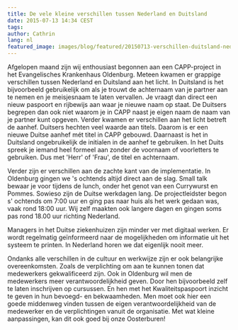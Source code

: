```yaml
---
title: De vele kleine verschillen tussen Nederland en Duitsland
date: 2015-07-13 14:34 CEST
tags:
author: Cathrin
lang: nl
featured_image: images/blog/featured/20150713-verschillen-duitsland-nederland.png
---
```


Afgelopen maand zijn wij enthousiast begonnen aan een CAPP-project in het Evangelisches Krankenhaus Oldenburg. Meteen kwamen er grappige verschillen tussen Nederland en Duitsland aan het licht. In Duitsland is het bijvoorbeeld gebruikelijk om als je trouwt de achternaam van je partner aan te nemen en je meisjesnaam te laten vervallen. Je vraagt dan direct een nieuw paspoort en rijbewijs aan waar je nieuwe naam op staat. De Duitsers begrepen dan ook niet waarom je in CAPP naast je eigen naam de naam van je partner kunt opgeven. Verder kwamen er verschillen aan het licht betreft de aanhef. Duitsers hechten veel waarde aan titels. Daarom is er een nieuwe Duitse aanhef mét titel in CAPP gebouwd. Daarnaast is het in Duitsland ongebruikelijk de initialen in de aanhef te gebruiken. In het Duits spreek je iemand heel formeel aan zonder de voornaam of voorletters te gebruiken. Dus met 'Herr' of 'Frau', de titel en achternaam.

Verder zijn er verschillen aan de zachte kant van de implementatie. In Oldenburg gingen we 's ochtends altijd direct aan de slag. Small talk bewaar je voor tijdens de lunch, onder het genot van een Currywurst en Pommes. Sowieso zijn de Duitse werkdagen lang. De projectleidster begon s' ochtends om 7:00 uur en ging pas naar huis als het werk gedaan was, vaak rond 18:00 uur. Wij zelf maakten ook langere dagen en gingen soms pas rond 18.00 uur richting Nederland.

Managers in het Duitse ziekenhuizen zijn minder ver met digitaal werken. Er wordt regelmatig geïnformeerd naar de mogelijkheden om informatie uit het systeem te printen. In Nederland horen we dat eigenlijk nooit meer.

Ondanks alle verschillen in de cultuur en werkwijze zijn er ook belangrijke overeenkomsten. Zoals de verplichting om aan te kunnen tonen dat medewerkers gekwalificeerd zijn. Ook in Oldenburg wil men de medewerkers meer verantwoordelijkheid geven. Door hen bijvoorbeeld zelf te laten inschrijven op cursussen. En hen met het Kwaliteitspaspoort inzicht te geven in hun bevoegd- en bekwaamheden. Men moet ook hier een goede middenweg vinden tussen de eigen verantwoordelijkheid van de medewerker en de verplichtingen vanuit de organisatie. Met wat kleine aanpassingen, kan dit ook goed bij onze Oosterburen!
